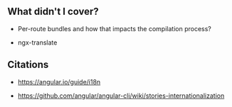 ## What didn't I cover?

- Per-route bundles and how that impacts the compilation process?

- ngx-translate

## Citations

- https://angular.io/guide/i18n

- https://github.com/angular/angular-cli/wiki/stories-internationalization

<style class="styling-overrides">
  code {
    background: white;
  }
</style>